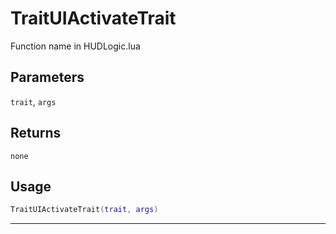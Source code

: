 # TraitUIActivateTrait
Function name in HUDLogic.lua
## Parameters
`trait`, `args`
## Returns
`none`
## Usage
```lua
TraitUIActivateTrait(trait, args)
```
---
